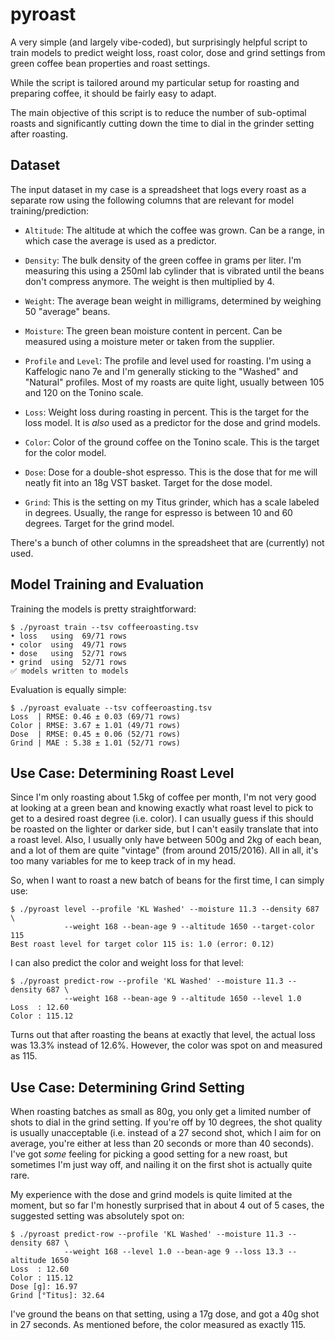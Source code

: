 # pyroast

A very simple (and largely vibe-coded), but surprisingly helpful script
to train models to predict weight loss, roast color, dose and grind
settings from green coffee bean properties and roast settings.

While the script is tailored around my particular setup for roasting and
preparing coffee, it should be fairly easy to adapt.

The main objective of this script is to reduce the number of sub-optimal
roasts and significantly cutting down the time to dial in the grinder
setting after roasting.

## Dataset

The input dataset in my case is a spreadsheet that logs every roast as
a separate row using the following columns that are relevant for model
training/prediction:

- `Altitude`: The altitude at which the coffee was grown. Can be a
  range, in which case the average is used as a predictor.

- `Density`: The bulk density of the green coffee in grams per liter.
  I'm measuring this using a 250ml lab cylinder that is vibrated until
  the beans don't compress anymore. The weight is then multiplied by 4.

- `Weight`: The average bean weight in milligrams, determined by weighing
  50 "average" beans.

- `Moisture`: The green bean moisture content in percent. Can be measured
  using a moisture meter or taken from the supplier.

- `Profile` and `Level`: The profile and level used for roasting. I'm
  using a Kaffelogic nano 7e and I'm generally sticking to the "Washed"
  and "Natural" profiles. Most of my roasts are quite light, usually
  between 105 and 120 on the Tonino scale.

- `Loss`: Weight loss during roasting in percent. This is the target for
  the loss model. It is *also* used as a predictor for the dose and grind
  models.

- `Color`: Color of the ground coffee on the Tonino scale. This is the
  target for the color model.

- `Dose`: Dose for a double-shot espresso. This is the dose that for me
  will neatly fit into an 18g VST basket. Target for the dose model.

- `Grind`: This is the setting on my Titus grinder, which has a scale
  labeled in degrees. Usually, the range for espresso is between 10 and
  60 degrees. Target for the grind model.

There's a bunch of other columns in the spreadsheet that are (currently)
not used.

## Model Training and Evaluation

Training the models is pretty straightforward:

```
$ ./pyroast train --tsv coffeeroasting.tsv
• loss   using  69/71 rows
• color  using  49/71 rows
• dose   using  52/71 rows
• grind  using  52/71 rows
✅ models written to models
```

Evaluation is equally simple:

```
$ ./pyroast evaluate --tsv coffeeroasting.tsv
Loss  | RMSE: 0.46 ± 0.03 (69/71 rows)
Color | RMSE: 3.67 ± 1.01 (49/71 rows)
Dose  | RMSE: 0.45 ± 0.06 (52/71 rows)
Grind | MAE : 5.38 ± 1.01 (52/71 rows)
```

## Use Case: Determining Roast Level

Since I'm only roasting about 1.5kg of coffee per month, I'm not very
good at looking at a green bean and knowing exactly what roast level
to pick to get to a desired roast degree (i.e. color). I can usually
guess if this should be roasted on the lighter or darker side, but I
can't easily translate that into a roast level. Also, I usually only
have between 500g and 2kg of each bean, and a lot of them are quite
"vintage" (from around 2015/2016). All in all, it's too many variables
for me to keep track of in my head.

So, when I want to roast a new batch of beans for the first time, I
can simply use:

```
$ ./pyroast level --profile 'KL Washed' --moisture 11.3 --density 687 \
            --weight 168 --bean-age 9 --altitude 1650 --target-color 115
Best roast level for target color 115 is: 1.0 (error: 0.12)
```

I can also predict the color and weight loss for that level:

```
$ ./pyroast predict-row --profile 'KL Washed' --moisture 11.3 --density 687 \
            --weight 168 --bean-age 9 --altitude 1650 --level 1.0
Loss  : 12.60
Color : 115.12
```

Turns out that after roasting the beans at exactly that level, the
actual loss was 13.3% instead of 12.6%. However, the color was spot
on and measured as 115.

## Use Case: Determining Grind Setting

When roasting batches as small as 80g, you only get a limited number
of shots to dial in the grind setting. If you're off by 10 degrees,
the shot quality is usually unacceptable (i.e. instead of a 27 second
shot, which I aim for on average, you're either at less than 20 seconds
or more than 40 seconds). I've got *some* feeling for picking a good
setting for a new roast, but sometimes I'm just way off, and nailing
it on the first shot is actually quite rare.

My experience with the dose and grind models is quite limited at the
moment, but so far I'm honestly surprised that in about 4 out of 5
cases, the suggested setting was absolutely spot on:

```
$ ./pyroast predict-row --profile 'KL Washed' --moisture 11.3 --density 687 \
            --weight 168 --level 1.0 --bean-age 9 --loss 13.3 --altitude 1650
Loss  : 12.60
Color : 115.12
Dose [g]: 16.97
Grind [°Titus]: 32.64
```

I've ground the beans on that setting, using a 17g dose, and got a
40g shot in 27 seconds. As mentioned before, the color measured as
exactly 115.
